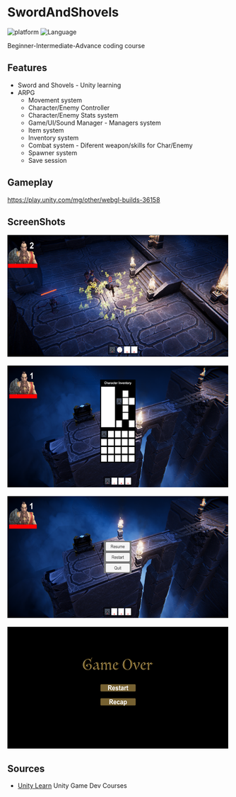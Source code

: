 # SwordAndShovels

![platform](https://img.shields.io/badge/Platform-Unity-yellow.svg)
![Language](https://img.shields.io/badge/Language-C%23-orange.svg)

Beginner-Intermediate-Advance coding course

## Features
  
* Sword and Shovels - Unity learning
* ARPG
  - Movement system
  - Character/Enemy Controller
  - Character/Enemy Stats system
  -  Game/UI/Sound Manager - Managers system
  - Item system
  - Inventory system
  -  Combat system - Diferent weapon/skills for Char/Enemy
  -  Spawner system
  - Save session

## Gameplay
https://play.unity.com/mg/other/webgl-builds-36158

## ScreenShots
<img src="Images/p1.png" height='275x' width='500x'/>&nbsp;&nbsp;&nbsp;<img src="Images/p2.png" height='275x' width='500x'/>&nbsp;&nbsp;&nbsp;<img src="Images/p3.png" height='275x' width='500x'/>&nbsp;&nbsp;&nbsp;<img src="Images/p4.png" height='275x' width='500x'/>

## Sources

* <a href="https://learn.unity.com/">Unity Learn</a> Unity Game Dev Courses

